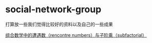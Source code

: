 # social-network-group
打算放一些我们觉得比较好的资料以及自己的一些成果

[组合数学中的遭遇数（rencontre numbers）与子阶乘（subfactorial）]



[组合数学中的遭遇数（rencontre numbers）与子阶乘（subfactorial）]: https://www.zybuluo.com/qiutaohanse/note/1099257
